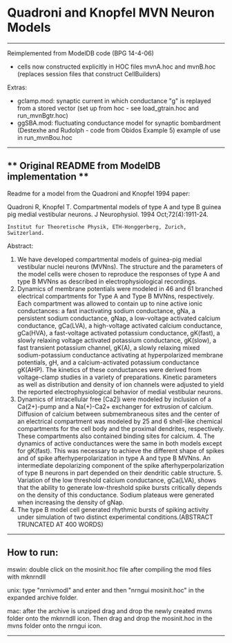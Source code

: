 # Quadroni and Knopfel MVN Neuron Models
--------------------------------------
Reimplemented from ModelDB code (BPG 14-4-06)
  - cells now constructed explicitly in HOC files mvnA.hoc and mvnB.hoc
    (replaces session files that construct CellBuilders)

Extras:
  - gclamp.mod: synaptic current in which conductance "g" is replayed from a stored vector
                (set up from hoc - see load_gtrain.hoc and run_mvnBgtr.hoc)
  - ggSBA.mod: fluctuating conductance model for synaptic bombardment
  	       (Destexhe and Rudolph - code from Obidos Example 5)
  	       example of use in run_mvnBou.hoc

------------------------------------------------------------------------------------------
** Original README from ModelDB implementation **
------------------------------------------------------------------------------------------
Readme for a model from the Quadroni and Knopfel 1994 paper:

Quadroni R, Knopfel T.
Compartmental models of type A and type B guinea pig medial vestibular neurons.
J Neurophysiol. 1994 Oct;72(4):1911-24.

    Institut fur Theoretische Physik, ETH-Honggerberg, Zurich, Switzerland.

Abstract:

1. We have developed compartmental models of guinea-pig medial vestibular nuclei neurons
(MVNns). The structure and the parameters of the model cells were chosen to reproduce the
responses of type A and type B MVNns as described in electrophysiological recordings. 
2. Dynamics of membrane potentials were modeled in 46 and 61 branched electrical compartments 
for Type A and Type B MVNns, respectively. Each compartment was allowed to contain up to nine 
active ionic conductances: a fast inactivating sodium conductance, gNa, a persistent sodium 
conductance, gNap, a low-voltage activated calcium conductance, gCa(LVA), a high-voltage
activated calcium conductance, gCa(HVA), a fast-voltage activated potassium conductance, 
gK(fast), a slowly relaxing voltage activated potassium conductance, gK(slow), a fast transient 
potassium channel, gK(A), a slowly relaxing mixed sodium-potassium conductance activating at 
hyperpolarized membrane potentials, gH, and a calcium-activated potassium conductance gK(AHP). 
The kinetics of these conductances were derived from voltage-clamp studies in a variety of 
preparations. Kinetic parameters as well as distribution and density of ion channels were
adjusted to yield the reported electrophysiological behavior of medial vestibular neurons. 
3. Dynamics of intracellular free [Ca2]i were modeled by inclusion of a Ca(2+)-pump and a 
Na(+)-Ca2+ exchanger for extrusion of calcium. Diffusion of calcium between submembraneous sites 
and the center of an electrical compartment was modeled by 25 and 6 shell-like chemical 
compartments for the cell body and the proximal dendrites, respectively. These compartments also 
contained binding sites for calcium. 4. The dynamics of active conductances were the same in
both models except for gK(fast). This was necessary to achieve the different shape of spikes and 
of spike afterhyperpolarization in type A and type B MVNns. An intermediate depolarizing 
component of the spike afterhyperpolarization of type B neurons in part depended on their 
dendritic cable structure. 5. Variation of the low threshold calcium conductance, gCa(LVA), 
shows that the ability to generate low-threshold spike bursts critically depends on the density 
of this conductance. Sodium plateaus were generated when increasing the density of gNap. 
6. The type B model cell generated rhythmic bursts of spiking activity under simulation of two 
distinct experimental conditions.(ABSTRACT TRUNCATED AT 400 WORDS)

-----------------------------------------

## How to run:

mswin: double click on the mosinit.hoc file after compiling the mod files with mknrndll

unix: type "nrnivmodl" and enter and then "nrngui mosinit.hoc" in the expanded archive folder.

mac: after the archive is unziped drag and drop the newly created mvns folder onto the mknrndll 
     icon. Then drag and drop the mosinit.hoc in the mvns folder onto the nrngui icon.

-----------------------------------------

